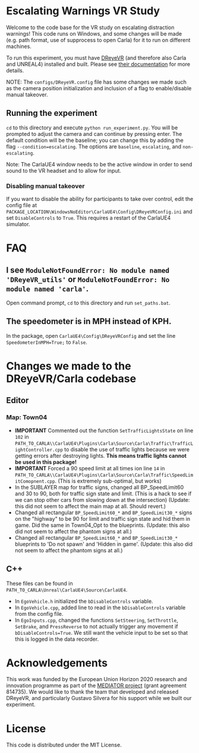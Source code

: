 # Escalating Warnings VR Study

Welcome to the code base for the VR study on escalating distraction warnings! This code runs on Windows, and some changes will be made (e.g. path format, use of supprocess to open Carla) for it to run on different machines.

To run this experiment, you must have [DReyeVR](https://github.com/HARPLab/DReyeVR) (and therefore also Carla and UNREAL4) installed and built. Please see [their documentation](https://github.com/HARPLab/DReyeVR/blob/main/Docs/Install.md) for more details. 

NOTE: The `configs/DReyeVR.config` file has some changes we made such as the camera position initialization and inclusion of a flag to enable/disable manual takeover.

## Running the experiment

`cd` to this directory and execute `python run_experiment.py`. You will be prompted to adjust the camera and can continue by pressing enter. The default condition will be the baseline; you can change this by adding the flag `--condition=escalating`. The options are `baseline`, `escalating`, and `non-escalating`.

Note: The CarlaUE4 window needs to be the active window in order to send sound to the VR headset and to allow for input.

### Disabling manual takeover

If you want to disable the ability for participants to take over control, edit the config file at `PACKAGE_LOCATION\WindowsNoEditor\CarlaUE4\Config\DReyeVRConfig.ini` and set `DisableControls` to `True`. This requires a restart of the CarlaUE4 simulator.

# FAQ

## I see `ModuleNotFoundError: No module named 'DReyeVR_utils'` or `ModuleNotFoundError: No module named 'carla'`.

Open command prompt, `cd` to this directory and run `set_paths.bat`.

## The speedometer is in MPH instead of KPH.

In the package, open `CarlaUE4\Config\DReyeVRConfig` and set the line `SpeedometerInMPH=True;` to `False`.

# Changes we made to the DReyeVR/Carla codebase

## Editor
### Map: Town04
- **IMPORTANT** Commented out the function `SetTrafficLightsState` on line `102` in `PATH_TO_CARLA\\CarlaUE4\Plugins\Carla\Source\Carla\Traffic\TrafficLightController.cpp` to disable the use of traffic lights because we were getting errors after destroying lights. **This means traffic lights cannot be used in this package!**
-  **IMPORTANT** Forced a 90 speed limit at all times ion line `14` in `PATH_TO_CARLA\\CarlaUE4\Plugins\Carla\Source\Carla\Traffic\SpeedLimitComopnent.cpp`. (This is extremely sub-optimal, but works)
- In the SUBLAYER map for traffic signs, changed all BP_SpeedLimit60 and 30 to 90, both for traffic sign state and limit. (This is a hack to see if we can stop other cars from slowing down at the intersection) (Update: this did not seem to affect the main map at all. Should revert.)
- Changed all rectangular `BP_SpeedLimit60_*` and `BP_SpeedLimit30_*` signs on the "highway" to be 90 for limit and traffic sign state and hid them in game. Did the same in Town04_Opt to the blueprints. (Update: this also did not seem to affect the phantom signs at all.)
- Changed all rectangular `BP_SpeedLimit60_*` and `BP_SpeedLimit30_*` blueprints to 'Do not spawn' and 'Hidden in game'. (Update: this also did not seem to affect the phantom signs at all.)

## C++
These files can be found in `PATH_TO_CARLA\Unreal\CarlaUE4\Source\CarlaUE4`.
- In `EgoVehicle.h` initialized the `bDisableControls` variable. 
- In `EgoVehicle.cpp`, added line to read in the `bDisableControls` variable from the config file. 
- In `EgoInputs.cpp`, changed the functions `SetSteering`, `SetThrottle`, `SetBrake`, and `PressReverse` to not actually trigger any movement if `bDisableControls=True`. We still want the vehicle input to be set so that this is logged in the data recorder.

# Acknowledgements

This work was funded by the European Union Horizon 2020 research and innovation programme as part of the [MEDIATOR project](https://mediatorproject.eu/) (grant agreement 814735). We would like to thank the team that developed and released DReyeVR, and particularly Gustavo Silvera for his support while we built our experiment.

# License

This code is distributed under the MIT License.
